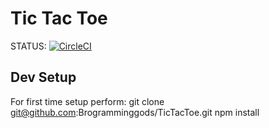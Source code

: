 # Tic Tac Toe
STATUS: [![CircleCI](https://circleci.com/gh/Brogramminggods/TicTacToe.svg?style=svg)](https://circleci.com/gh/Brogramminggods/TicTacToe)

## Dev Setup
For first time setup perform:
git clone git@github.com:Brogramminggods/TicTacToe.git
npm install